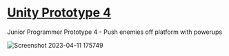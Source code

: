 # [Unity Prototype 4](https://play.unity.com/mg/other/prototype-4-130)

Junior Programmer Prototype 4 - Push enemies off platform with powerups

![Screenshot 2023-04-11 175749](https://user-images.githubusercontent.com/16869835/231320593-2e98d117-2e48-4f6f-bebf-7d00f947d974.png)
